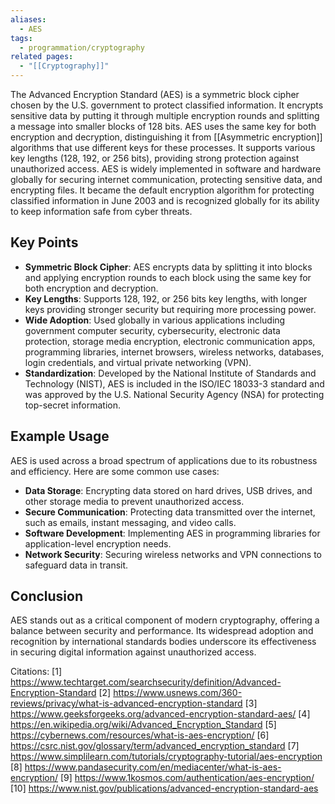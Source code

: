 ```yaml
---
aliases:
  - AES
tags:
  - programmation/cryptography
related pages:
  - "[[Cryptography]]"
---
```

The Advanced Encryption Standard (AES) is a symmetric block cipher chosen by the U.S. government to protect classified information. It encrypts sensitive data by putting it through multiple encryption rounds and splitting a message into smaller blocks of 128 bits. AES uses the same key for both encryption and decryption, distinguishing it from [[Asymmetric encryption]] algorithms that use different keys for these processes. It supports various key lengths (128, 192, or 256 bits), providing strong protection against unauthorized access. AES is widely implemented in software and hardware globally for securing internet communication, protecting sensitive data, and encrypting files. It became the default encryption algorithm for protecting classified information in June 2003 and is recognized globally for its ability to keep information safe from cyber threats.
## Key Points

- **Symmetric Block Cipher**: AES encrypts data by splitting it into blocks and applying encryption rounds to each block using the same key for both encryption and decryption.
- **Key Lengths**: Supports 128, 192, or 256 bits key lengths, with longer keys providing stronger security but requiring more processing power.
- **Wide Adoption**: Used globally in various applications including government computer security, cybersecurity, electronic data protection, storage media encryption, electronic communication apps, programming libraries, internet browsers, wireless networks, databases, login credentials, and virtual private networking (VPN).
- **Standardization**: Developed by the National Institute of Standards and Technology (NIST), AES is included in the ISO/IEC 18033-3 standard and was approved by the U.S. National Security Agency (NSA) for protecting top-secret information.

## Example Usage

AES is used across a broad spectrum of applications due to its robustness and efficiency. Here are some common use cases:

- **Data Storage**: Encrypting data stored on hard drives, USB drives, and other storage media to prevent unauthorized access.
- **Secure Communication**: Protecting data transmitted over the internet, such as emails, instant messaging, and video calls.
- **Software Development**: Implementing AES in programming libraries for application-level encryption needs.
- **Network Security**: Securing wireless networks and VPN connections to safeguard data in transit.

## Conclusion

AES stands out as a critical component of modern cryptography, offering a balance between security and performance. Its widespread adoption and recognition by international standards bodies underscore its effectiveness in securing digital information against unauthorized access.

Citations:
[1] https://www.techtarget.com/searchsecurity/definition/Advanced-Encryption-Standard
[2] https://www.usnews.com/360-reviews/privacy/what-is-advanced-encryption-standard
[3] https://www.geeksforgeeks.org/advanced-encryption-standard-aes/
[4] https://en.wikipedia.org/wiki/Advanced_Encryption_Standard
[5] https://cybernews.com/resources/what-is-aes-encryption/
[6] https://csrc.nist.gov/glossary/term/advanced_encryption_standard
[7] https://www.simplilearn.com/tutorials/cryptography-tutorial/aes-encryption
[8] https://www.pandasecurity.com/en/mediacenter/what-is-aes-encryption/
[9] https://www.1kosmos.com/authentication/aes-encryption/
[10] https://www.nist.gov/publications/advanced-encryption-standard-aes
